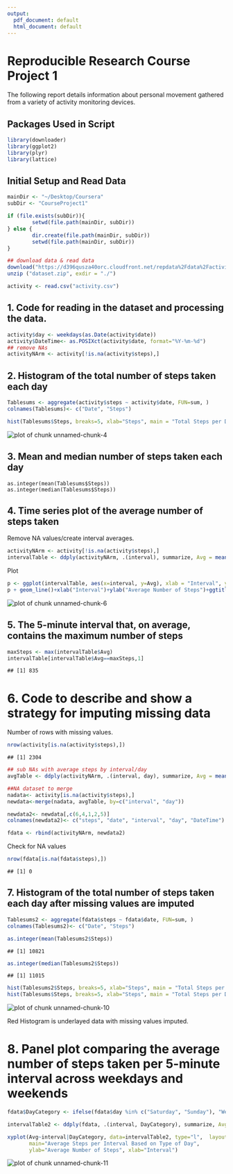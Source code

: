 ```yaml
---
output:
  pdf_document: default
  html_document: default
---
```

# Reproducible Research Course Project 1

The following report details information about personal movement gathered from a variety of activity monitoring devices. 

## Packages Used in Script

```r
library(downloader)
library(ggplot2)
library(plyr)
library(lattice)
```

## Initial Setup and Read Data

```r
mainDir <- "~/Desktop/Coursera"
subDir <- "CourseProject1"

if (file.exists(subDir)){
        setwd(file.path(mainDir, subDir))
} else {
        dir.create(file.path(mainDir, subDir))
        setwd(file.path(mainDir, subDir))
}

## download data & read data        
download("https://d396qusza40orc.cloudfront.net/repdata%2Fdata%2Factivity.zip", dest="dataset.zip", mode="wb") 
unzip ("dataset.zip", exdir = "./")

activity <- read.csv("activity.csv")
```

## 1. Code for reading in the dataset and processing the data. 

```r
activity$day <- weekdays(as.Date(activity$date))
activity$DateTime<- as.POSIXct(activity$date, format="%Y-%m-%d")
## remove NAs
activityNArm <- activity[!is.na(activity$steps),]
```

## 2. Histogram of the total number of steps taken each day

```r
Tablesums <- aggregate(activity$steps ~ activity$date, FUN=sum, )
colnames(Tablesums)<- c("Date", "Steps")

hist(Tablesums$Steps, breaks=5, xlab="Steps", main = "Total Steps per Day")
```

![plot of chunk unnamed-chunk-4](figure/unnamed-chunk-4-1.png)

## 3. Mean and median number of steps taken each day
```{r}
as.integer(mean(Tablesums$Steps))
as.integer(median(Tablesums$Steps))
```
## 4. Time series plot of the average number of steps taken
Remove NA values/create interval averages.  

```r
activityNArm <- activity[!is.na(activity$steps),]
intervalTable <- ddply(activityNArm, .(interval), summarize, Avg = mean(steps))
```
Plot

```r
p <- ggplot(intervalTable, aes(x=interval, y=Avg), xlab = "Interval", ylab="Average Number of Steps")
p + geom_line()+xlab("Interval")+ylab("Average Number of Steps")+ggtitle("Average Number of Steps per Interval")
```

![plot of chunk unnamed-chunk-6](figure/unnamed-chunk-6-1.png)

## 5. The 5-minute interval that, on average, contains the maximum number of steps

```r
maxSteps <- max(intervalTable$Avg)
intervalTable[intervalTable$Avg==maxSteps,1]
```

```
## [1] 835
```

# 6. Code to describe and show a strategy for imputing missing data
Number of rows with missing values.

```r
nrow(activity[is.na(activity$steps),])
```

```
## [1] 2304
```

```r
## sub NAs with average steps by interval/day
avgTable <- ddply(activityNArm, .(interval, day), summarize, Avg = mean(steps))

##NA dataset to merge
nadata<- activity[is.na(activity$steps),]
newdata<-merge(nadata, avgTable, by=c("interval", "day"))

newdata2<- newdata[,c(6,4,1,2,5)]
colnames(newdata2)<- c("steps", "date", "interval", "day", "DateTime")

fdata <- rbind(activityNArm, newdata2)
```
Check for NA values

```r
nrow(fdata[is.na(fdata$steps),])
```

```
## [1] 0
```

## 7. Histogram of the total number of steps taken each day after missing values are imputed

```r
Tablesums2 <- aggregate(fdata$steps ~ fdata$date, FUN=sum, )
colnames(Tablesums2)<- c("Date", "Steps")

as.integer(mean(Tablesums2$Steps))
```

```
## [1] 10821
```

```r
as.integer(median(Tablesums2$Steps))
```

```
## [1] 11015
```

```r
hist(Tablesums2$Steps, breaks=5, xlab="Steps", main = "Total Steps per Day", col="Red")
hist(Tablesums$Steps, breaks=5, xlab="Steps", main = "Total Steps per Day", col="Grey", add=T)
```

![plot of chunk unnamed-chunk-10](figure/unnamed-chunk-10-1.png)

Red Histogram is underlayed data with missing values imputed. 

# 8. Panel plot comparing the average number of steps taken per 5-minute interval across weekdays and weekends

```r
fdata$DayCategory <- ifelse(fdata$day %in% c("Saturday", "Sunday"), "Weekend", "Weekday")

intervalTable2 <- ddply(fdata, .(interval, DayCategory), summarize, Avg = mean(steps))

xyplot(Avg~interval|DayCategory, data=intervalTable2, type="l",  layout = c(1,2),
       main="Average Steps per Interval Based on Type of Day", 
       ylab="Average Number of Steps", xlab="Interval")
```

![plot of chunk unnamed-chunk-11](figure/unnamed-chunk-11-1.png)




